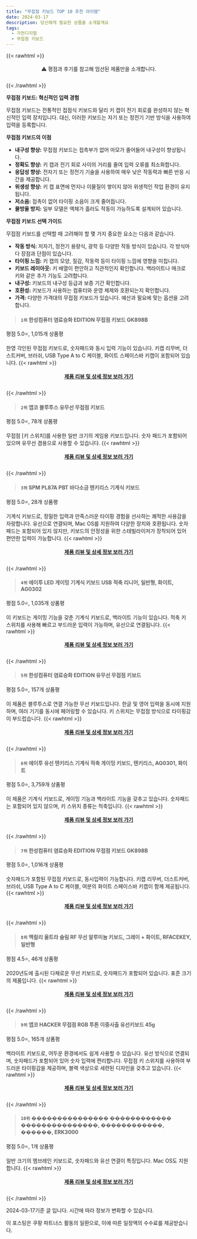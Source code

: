 ```yaml
---
title: "무접점 키보드 TOP 10 추천 아이템"
date: 2024-03-17
description: 당신에게 필요한 상품을 소개할게요
tags:
  - 가전디지털
  - 무접점 키보드
---
```

{{< rawhtml >}}<div class="toc" style="text-align: center; height: 50px; line-height: 2;">  <p>⚠️ 평점과 후기를 참고해 엄선된 제품만을 소개합니다.<br></p></div> {{< /rawhtml >}}

**무접점 키보드: 혁신적인 입력 경험**

무접점 키보드는 전통적인 접점식 키보드와 달리 키 캡이 전기 회로를 완성하지 않는 혁신적인 입력 장치입니다. 대신, 이러한 키보드는 자기 또는 정전기 기반 방식을 사용하여 입력을 등록합니다.

**무접점 키보드의 이점**

* **내구성 향상:** 무접점 키보드는 접촉부가 없어 마모가 줄어들어 내구성이 향상됩니다.
* **정확도 향상:** 키 캡과 전기 회로 사이의 거리를 줄여 입력 오류를 최소화합니다.
* **응답성 향상:** 전자기 또는 정전기 기술을 사용하여 매우 낮은 작동력과 빠른 반응 시간을 제공합니다.
* **위생성 향상:** 키 캡 표면에 먼지나 이물질이 쌓이지 않아 위생적인 작업 환경이 유지됩니다.
* **저소음:** 접촉이 없어 타이핑 소음이 크게 줄어듭니다.
* **물방울 방지:** 일부 모델은 액체가 흘러도 작동이 가능하도록 설계되어 있습니다.

**무접점 키보드 선택 가이드**

무접점 키보드를 선택할 때 고려해야 할 몇 가지 중요한 요소는 다음과 같습니다.

* **작동 방식:** 저자기, 정전기 용량식, 광학 등 다양한 작동 방식이 있습니다. 각 방식마다 장점과 단점이 있습니다.
* **타이핑 느낌:** 키 캡의 모양, 질감, 작동력 등이 타이핑 느낌에 영향을 미칩니다.
* **키보드 레이아웃:** 키 배열이 편안하고 직관적인지 확인합니다. 백라이트나 매크로 키와 같은 추가 기능도 고려합니다.
* **내구성:** 키보드의 내구성 등급과 보증 기간 확인합니다.
* **호환성:** 키보드가 사용하는 컴퓨터와 운영 체제와 호환되는지 확인합니다.
* **가격:** 다양한 가격대의 무접점 키보드가 있습니다. 예산과 필요에 맞는 옵션을 고려합니다.


>#### `1위` 한성컴퓨터 염료승화 EDITION 무접점 키보드 GK898B
평점 5.0⭐, 1,015개 상품평

한영 각인된 무접점 키보드로, 숫자패드와 동시 입력 기능이 있습니다. 키캡 리무버, 더스트커버, 브러쉬, USB Type A to C 케이블, 화이트 스페이스바 키캡이 포함되어 있습니다.
{{< rawhtml >}}<div class="toc" style="text-align: center; height: 50px; line-height: 2;"><p><b><a href="https://link.coupang.com/re/AFFSDP?lptag=AF5033054&pageKey=6931033124&itemId=16770954084&vendorItemId=83952168610&traceid=V0-153-0f6a4883b9ddf23d&requestid=20240317205920058214667965&token=31850C%7CMIXED">제품 리뷰 및 상세 정보 보러 가기</a></b><br></p> </div>{{< /rawhtml >}}

>#### `2위` 앱코 블루투스 유무선 무접점 키보드
평점 5.0⭐, 78개 상품평

무접점 [키 스위치]를 사용한 일반 크기의 게임용 키보드입니다. 숫자 패드가 포함되어 있으며 유무선 겸용으로 사용할 수 있습니다.
{{< rawhtml >}}<div class="toc" style="text-align: center; height: 50px; line-height: 2;"><p><b><a href="https://link.coupang.com/re/AFFSDP?lptag=AF5033054&pageKey=7500858862&itemId=19634675479&vendorItemId=86847938810&traceid=V0-153-76c339478b4feeea&requestid=20240317205920058214667965&token=31850C%7CMIXED">제품 리뷰 및 상세 정보 보러 가기</a></b><br></p> </div>{{< /rawhtml >}}

>#### `3위` SPM PL87A PBT 바다소금 텐키리스 기계식 키보드
평점 5.0⭐, 28개 상품평

기계식 키보드로, 정밀한 입력과 만족스러운 타이핑 경험을 선사하는 쾌적한 사용감을 자랑합니다. 유선으로 연결되며, Mac OS를 지원하여 다양한 장치와 호환됩니다. 숫자패드는 포함되어 있지 않지만, 키보드의 안정성을 위한 스테빌라이저가 장착되어 있어 편안한 입력이 가능합니다.
{{< rawhtml >}}<div class="toc" style="text-align: center; height: 50px; line-height: 2;"><p><b><a href="https://link.coupang.com/re/AFFSDP?lptag=AF5033054&pageKey=7883205856&itemId=21564200393&vendorItemId=88616341017&traceid=V0-153-ee430bb594743712&clickBeacon=DNbnMMwb_YLlZ4LLDO9iKTDmQBhcMKab8QDf8uV2S38pQ03v3WDqxXoKEymQNb-FFP7rpepR8vT_CffnhxmOp6BSXvVykr3FnIyrJJ8gt9xLsWOGWmxM5zmVjIPqxk3XTj3ji425NK0b7aOkAiZ7rQ4J2FdOXNSLJQGtIbQ-2-g7ffwwVQo510lSsIl1Ky7kmy-HVyxA1xOgZcqcVwo44FXI52PXnxutaBQ1AHclAwtAh5JMKmFPU55I02gUU-4UcJkneuNlZsLoAsPt-Mk58JiBjUEj6XJXjtSEYRiyzJbwmYbI5o1MWjqrdwaQnhYHAs_Pw7PgGriilpMNxoqKMIe-lcdC-p24mZL6z1w13Ua5kDpFq0DHghcP--pwwBPKJnz9aInHXtieIzv8ebgVVWGM_oCHwPUADEcQdmUATi0D2X6z5eHIqGCcKWYod2utLih525BjWk5puwXpUpr_m98nSNcYDQSJvOcqnw_sgE0500MRNVXG7ORAdmUzS0-JzymJp0OY69YafPup6FgFbIZHZBr_XqMu9rZZ7mKP4DjUDh7VBKBUd66nHiEhJrSJVeQl2O_t4Ak0n-xfF02yP5MFncnSAKRNPJ6jVhvOn_kppaktzaWH5sST6a22661RX4kNipRid300RXIHUErigvgKGgfBvL8_TwMhHpvQ9n8JHrABYvow9ILp3SvELh9aG6SkoYb5bVf1dMV-b-vE7UA7k7gBuN3RtC-B-ahjiVxQ6G7v5vs7ZItRjPPeP0uL2wIl-Mv3FuinL3MNbu9uN8v84_LbrKMh9v_e05n1pCFLI2cmoirCCzV-xtwTpimJ0OiCKJV84-40lOOYemRjSoTorX3SmtCbV7ahMm0cdl610bTK-Qbp1EYAzw00dv19RpQFH3iqReMYgs_r3Oap0_U6SLWf1KNQ5I1y2gCkT7Z4OV05shNm&requestid=20240317205920058214667965&token=31850C%7CMIXED">제품 리뷰 및 상세 정보 보러 가기</a></b><br></p> </div>{{< /rawhtml >}}

>#### `4위` 에이투 LED 게이밍 기계식 키보드 USB 적축 리니어, 일반형, 화이트, AG0302
평점 5.0⭐, 1,035개 상품평

이 키보드는 게이밍 기능을 갖춘 기계식 키보드로, 백라이트 기능이 있습니다. 적축 키 스위치를 사용해 빠르고 부드러운 입력이 가능하며, 유선으로 연결됩니다.
{{< rawhtml >}}<div class="toc" style="text-align: center; height: 50px; line-height: 2;"><p><b><a href="https://link.coupang.com/re/AFFSDP?lptag=AF5033054&pageKey=6764000977&itemId=20159366261&vendorItemId=87400869253&traceid=V0-153-cb44dda131dada70&clickBeacon=av-8_q2UdK33Q1braoEk3GSowsqDzJN-ABc-cbPFNIQQIrNx15VK_pyYV4CaqOZKbnrX4yet7CA9gtI2A1lPjuNuB6bdSPIFGdDYJVhY9meAGKogrFK_l5VnrpcRKozy3Ndy1Tc49M3xy6B1jVsEqh27IgXm-BcZeT1F8yELY6POwFZnkwiQI2tnlnRpTXEMxGTfmXU3bgpzJuKZlA8Squ9e-9Fwi04AVcj1ZSj9zhi7_aB93n3Ec_Si9Dao7X5JvjSDS3tByxaF8xHK5EnY1czqra0lTBl1xSEOYtQzLYqWQwUVqPaihbyxtxhvtFw-QOWD_GW18E6HmPN8mZcYDJCScAzhltjvxkxK-sRK0LCbfthzMSeQD2ftUsZe0onkMwAzRO9xDYzZVRhXy-574Soh6tg6JT4d4Lwj0iRxmhQ16fE3l-muPXC_GxXt-wHISEWjFPT4gHWvKPlsqtCDemsst0CChH-j4Rb4wqn3BEs5iqMXQJOb5-zDqo68SUY3ossahYBtyLzIScUcxHNlw6dkZbZhJAgpj-wnp64vv8jtLpxysyRf5RJm6-kLkdwr8ZOvOWvePuqSYyilu_ZQvCM3zZNnMPuIeht_8Tg-s2nl4dxUtDU-T984nJiFJbef0DIgB2Y8j97gWiSJU8BeuWqgu7pJ8cUX4ORLFxOvtnOziLM__ViXvRquUO_ZI0vBIgj0XcUu75cuOQyMZgStOsVUFUpQ4mORsGjXkjgmBcwLcbQv8FQQyHgRuFym5Nyi4pPynxk69I6LdhUcHC4R4X8DXrZMFBJKKnrGxp3wmbNOqoc0hcoEVZZGI6pkcNyeLEOwGxVUHRJQBS-O6Na-UR6cNamdZmtTyplYyvYlXwpbbFEmmt0H5NBRYYkBvjpnYCV1-t73lk1S0bGFR16vSZjL8p8TB-t_mbY9jVXpBsyw69lpJsDqQmIJ&requestid=20240317205920058214667965&token=31850C%7CMIXED">제품 리뷰 및 상세 정보 보러 가기</a></b><br></p> </div>{{< /rawhtml >}}

>#### `5위` 한성컴퓨터 염료승화 EDITION 유무선 무접점 키보드
평점 5.0⭐, 157개 상품평

이 제품은 블루투스로 연결 가능한 무선 키보드입니다. 한글 및 영어 입력을 동시에 지원하며, 여러 기기를 동시에 페어링할 수 있습니다. 키 스위치는 무접점 방식으로 타이핑감이 부드럽습니다.
{{< rawhtml >}}<div class="toc" style="text-align: center; height: 50px; line-height: 2;"><p><b><a href="https://link.coupang.com/re/AFFSDP?lptag=AF5033054&pageKey=7063773593&itemId=17522316044&vendorItemId=84689445845&traceid=V0-153-e6bd8a84d53dc8ec&requestid=20240317205920058214667965&token=31850C%7CMIXED">제품 리뷰 및 상세 정보 보러 가기</a></b><br></p> </div>{{< /rawhtml >}}

>#### `6위` 에이투 유선 텐키리스 기계식 적축 게이밍 키보드, 텐키리스, AG0301, 화이트
평점 5.0⭐, 3,759개 상품평

이 제품은 기계식 키보드로, 게이밍 기능과 백라이트 기능을 갖추고 있습니다. 숫자패드는 포함되어 있지 않으며, 키 스위치 종류는 적축입니다.
{{< rawhtml >}}<div class="toc" style="text-align: center; height: 50px; line-height: 2;"><p><b><a href="https://link.coupang.com/re/AFFSDP?lptag=AF5033054&pageKey=5999714344&itemId=12543976657&vendorItemId=82123276222&traceid=V0-153-029052f6c9b57b22&clickBeacon=4It9y9ifukoObMzU4BxPEsFW9wFr-n0zXRuvJGsr6lOPm_DyczdCjDA63rKQd1vdtzLP2O9MRNbu_SYLUFHFUvUtm1l5GSsWLy0nz-G7HfLCMafJ6S9hzTKxp7VAhzgxf-9By5b2Y-nAa1MVJLGWACI943EkZ9_guXuBcMGY0oturRq6SFMWBF-KbstSr1R36AnbgVQCCQIumHojLotbMVgGy3zXdEumxO-Beuua8iRolCN1eRe9WEdJ5geP6lD_G1nXJ74t_di58PnSQuVBia9M7hRU30VtfIQADe8H5RJyls7qP_S3B4efVyWqRDgTSr4nyEm3rUqzc3x1V24zisaL1pvoESqVfv88InavVyH54CCj5J3n7e0g51sNg3xu7DAtCXeiWJJi-Qy6Oyam2u5w59fN-BgZDP9eY-Q8BfSo7yeS7FgHzEG0-CNjzTlVkb2wZ6CdrAXblQNbdOS6KUtM6isQKU0O8uMMUFW3LGiOwes4J3B2LD7DOfupcvU1CwyJOEAsm1VW5bevR-x8YCafSFdcWlRXF5WyHOCWUFzbGAQJZ_4C2wKsXsK-I4FlVJhS9jh4NGv0bOWmE-QX3JQe1BzvMaIShh2Kh8H5Irq7lRis4kA9SAudmqL6nehmSFowM8ye4V7SBrXHZZhDNqZaiLOd3cpYlGQlf_ZQNSOlQwuyEenQCo-wulDiiYCABgF60L5ax-LN0meNzexiD51D7fEIoG87pZKGCH8rSy_cUSqDD1WHEFk-iUFcMBlW7oRIMXyvLFhEq655nKj-NmKTBm51FpQ7NCQGOwxOFgl7zIggvfitR_JB1B21ObF-Gp-RtJ6y7rBpT5I1fdz5dd3ao_WE3yVgJfL6hKyF-sGRhWU5zUGhiw-nxY7hK7Lp-RAjwmqkpBFS1Ylqfyakssx_c4XgTv6_t3tTAuv9EG3V0t90PfcleZuT2g%3D%3D&requestid=20240317205920058214667965&token=31850C%7CMIXED">제품 리뷰 및 상세 정보 보러 가기</a></b><br></p> </div>{{< /rawhtml >}}

>#### `7위` 한성컴퓨터 염료승화 EDITION 무접점 키보드 GK898B
평점 5.0⭐, 1,016개 상품평

숫자패드가 포함된 무접점 키보드로, 동시입력이 가능합니다. 키캡 리무버, 더스트커버, 브러쉬, USB Type A to C 케이블, 여분의 화이트 스페이스바 키캡이 함께 제공됩니다.
{{< rawhtml >}}<div class="toc" style="text-align: center; height: 50px; line-height: 2;"><p><b><a href="https://link.coupang.com/re/AFFSDP?lptag=AF5033054&pageKey=6931033124&itemId=16770954087&vendorItemId=83135431156&traceid=V0-153-0f6a4883b9ddf23d&requestid=20240317205920058214667965&token=31850C%7CMIXED">제품 리뷰 및 상세 정보 보러 가기</a></b><br></p> </div>{{< /rawhtml >}}

>#### `8위` 맥컬리 울트라 슬림 RF 무선 알루미늄 키보드, 그레이 + 화이트, RFACEKEY, 일반형
평점 4.5⭐, 46개 상품평

2020년도에 출시된 다채로운 무선 키보드로, 숫자패드가 포함되어 있습니다. 표준 크기의 제품입니다.
{{< rawhtml >}}<div class="toc" style="text-align: center; height: 50px; line-height: 2;"><p><b><a href="https://link.coupang.com/re/AFFSDP?lptag=AF5033054&pageKey=6113206658&itemId=11535388816&vendorItemId=78810451624&traceid=V0-153-cdcc9367807093c6&clickBeacon=nBHip34OOCyQRyWknN6viPvB_igqYDyPpoe7PUYvI29JYTkMxh-oKHEo3_ZE5ohfrq275wDz-ZE11ppbjQfZjA4c8ffbFiyEaR9Z6ESP77NFYHpyXY15ToEXWhJKzeItEGbC7MGFLuLeTuc-DXBXo9g3A1mDKdU0Kpg3bA8NCRzMfi7_OuqeVmTymZm_n85CKSS4IT8y5fTF5hYlv8yUeAARDqLSa-leoAoLWMto8fJ4sdJvb6G2_ea20aL3J80sksddhOiFlawJf3NMD8sX1j24_5nc6MGowqLJSDM_-YrMnco-4eNMDiJJDa8EMe18iaPudBiHqYbbyqzxTOP_qUVtLlayw_tx_0YeU0xI57OzrvjMuz2WGtLUYr7UuW0iozEIXcjzx_pCQsz0CN0hxVQ23mPTxVS-n99eVFB040VF2i36SGAgEFl59O17dkfq79CcQUpmEB9mO1k3HaXnMxx73W84t9zyg62Ca7mdTR3u1Pz8Moc3DdXiBx-vJDwfBKtqRtSNptujgLqs7aMIPwY4DsCoRK0zoeMKnrczRwh3yChwCxieq5VjPk3ocx14YYbYt4Jh5mPjZ1n5ShaiN0dkm8z2ooMpmitsCPQpiXvxFBZhlxcxkOd2tYvbtFLYFDQ1Vn57lvw499jNomqUDaXhw4JLshmzEBdEWEHJ0D9V0yRg2kwzPIw6rWU8FM6ERJXR_1fHo7UBf_xt5kJ1H2qXE-wZbtvg-mUZgeXetP56qyHqlEJLB_Ta32W98P-FH8xlbvGnF14_pw0gVeYWKRcK7twN2X_GkRWM8_UYZ0t9zKmjwTGV2YgiI-XvV6rytlaN2lvnN4jkFuJx43pz_W3l_wh-Gbht0UMvNWxcLor2pZEI1R4qq3CHcLQbDCmGPgqLA1yk55wU8nhvi7hxYfd-FjWaUBUVZnwEHlUs-kkqFy2ZX44iwhzn&requestid=20240317205920058214667965&token=31850C%7CMIXED">제품 리뷰 및 상세 정보 보러 가기</a></b><br></p> </div>{{< /rawhtml >}}

>#### `9위` 앱코 HACKER 무접점 RGB 투톤 이중사출 유선키보드 45g
평점 5.0⭐, 165개 상품평

백라이트 키보드로, 어두운 환경에서도 쉽게 사용할 수 있습니다. 유선 방식으로 연결되며, 숫자패드가 포함되어 있어 숫자 입력에 편리합니다. 무접점 키 스위치를 사용하여 부드러운 타이핑감을 제공하며, 블랙 색상으로 세련된 디자인을 갖추고 있습니다.
{{< rawhtml >}}<div class="toc" style="text-align: center; height: 50px; line-height: 2;"><p><b><a href="https://link.coupang.com/re/AFFSDP?lptag=AF5033054&pageKey=2298797104&itemId=3960218904&vendorItemId=71944624203&traceid=V0-153-aaf3ac7fe7c2fb1f&requestid=20240317205920058214667965&token=31850C%7CMIXED">제품 리뷰 및 상세 정보 보러 가기</a></b><br></p> </div>{{< /rawhtml >}}

>#### `10위` ��������������� ������������ ���������������, ������������, ������, ERK3000
평점 5.0⭐, 1개 상품평

일반 크기의 멤브레인 키보드로, 숫자패드와 유선 연결이 특징입니다. Mac OS도 지원합니다.
{{< rawhtml >}}<div class="toc" style="text-align: center; height: 50px; line-height: 2;"><p><b><a href="https://link.coupang.com/re/AFFSDP?lptag=AF5033054&pageKey=7418526527&itemId=19238302757&vendorItemId=87919799105&traceid=V0-153-943e765a0cee8794&clickBeacon=FqBaZjpKu4-cRIcRFoBpydpfdUwr9Bc2AyotqnxuCAbKgnf6P3GOiLTGYktSRHqv5Zl2GiagRMxIGNMyyMHI70wrVj0_w967LEKNjmQjj7fBeL9XS6eNGK5itaLkpcCIm3J9bCzppILhbTaVrxQ3a7f3PJ9kS9LHVwcs6rgH8IsIg9ZN64M8Cyw5dOP5PckWxhgpCMjCVVaxKGxPXUCDyTrDnolXimHzBj5D9ykjy968P_RGp6qnKOtdvxmwuSZVNKSGSXbyJb4DG29Jj5VwcBTpsyu339Xo1Td2Y0XvyP-zKU0yMXracq7MW5hK_ang5MSa1fY26ns5J60BDHax73hyWiaXcCq0IY8g8D3GKumtT7IwBIPrkuHnPZsi52khh8tvS_Mz7pZ6FjJ0sR0ZLeuSoqotusukcHuhqXuospKHdlLKDSGJg25nBdN8FyzmhAaSCqBiNLc_EryokKxb03_VXC7Pns48OszaFfCSwF0xLHSfTmvwK-PK-9SmJqsAvVgqkHp_lCJLV_gkAvf6LdxTDTBrRz47c4f60e9xNzIQayEsRsKHPkYybnBG7MRa4zl-ZF9MBJxyLdS9lnNEfTgSbGmiMgg_Ix7G6rVtQjSUAP4ZqKXxAcsZ3gnXqQwkD_JUTbn94QndU8DsSWVxmXtxrzz_X3dWR4Uw8sn6n1tkMsjw3tKJjInJ9ChfbBvO0Oe5IBIonhPb8y8CYPZwfXGCWqNkot_3ojKd5FNX_-i_rCbFQY_UNwf_p-Zm8TlQQnpMp_Bv2nSbeWcUzXW_m66z_FA28fzSWpSSnE4RI60QAz0MqGNYddjt7rKP7S6hPMToN_dP0XkFUOdrFfXIwn3wG8KMJ2wufc3-OiKqVbMyplWP91-751mxUo2IA2Mze61NHTS4Mi2QMLMcDK8gyl-0aEimNyhx5uc1-Y5krDIJh-DfqmuFbRGNOw%3D%3D&requestid=20240317205920058214667965&token=31850C%7CMIXED">제품 리뷰 및 상세 정보 보러 가기</a></b><br></p> </div>{{< /rawhtml >}}


2024-03-17기준 글 입니다.
시간에 따라 정보가 변화할 수 있습니다.

이 포스팅은 쿠팡 파트너스 활동의 일환으로, 이에 따른 일정액의 수수료를 제공받습니다.